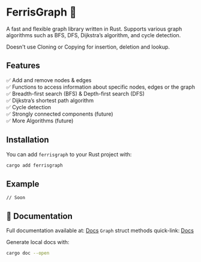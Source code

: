 # FerrisGraph 🦀  
A fast and flexible graph library written in Rust. Supports various graph algorithms such as BFS, DFS, Dijkstra’s algorithm, and cycle detection.

Doesn't use Cloning or Copying for insertion, deletion and lookup.

## Features  
✅ Add and remove nodes & edges  
✅ Functions to access information about specific nodes, edges or the graph  
✅ Breadth-first search (BFS) & Depth-first search (DFS)  
✅ Dijkstra’s shortest path algorithm  
✅ Cycle detection  
✅ Strongly connected components (future)  
✅ More Algorithms (future)

## Installation  
You can add `ferrisgraph` to your Rust project with:  
```sh
cargo add ferrisgraph
```

## Example
```
// Soon
```

## 📖 Documentation  
Full documentation available at: [Docs](https://docs.rs/ferrisgraph/0.1.0/ferrisgraph/)
`Graph` struct methods quick-link: [Docs](https://docs.rs/ferrisgraph/0.1.0/ferrisgraph/graph/graph/struct.Graph.html)

Generate local docs with:
```sh
cargo doc --open
```

